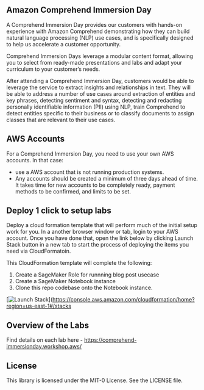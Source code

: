 ## Amazon Comprehend Immersion Day
A Comprehend Immersion Day provides our customers with hands-on experience with Amazon Comprehend demonstrating how they can build natural language processing (NLP) use cases, and is specifically designed to help us accelerate a customer opportunity.

Comprehend Immersion Days leverage a modular content format, allowing you to select from ready-made presentations and labs and adapt your curriculum to your customer’s needs.

After attending a Comprehend Immersion Day, customers would be able to leverage the service to extract insights and relationships in text. They will be able to address a number of use cases around extraction of entities and key phrases, detecting sentiment and syntax, detecting and redacting personally identifiable information (PII) using NLP, train Comprehend to detect entities specific to their business or to classify documents to assign classes that are relevant to their use cases.

## AWS Accounts

For a Comprehend Immersion Day, you need to use your own AWS accounts. In that case:

* use a AWS account that is not running production systems.
* Any accounts should be created a minimum of three days ahead of time. It takes time for new accounts to be completely ready, payment methods to be confirmed, and limits to be set.



## Deploy 1 click to setup labs
Deploy a cloud formation template that will perform much of the initial setup work for you. In a another browser window or tab, login to your AWS account. Once you have done that, open the link below by clicking Launch Stack button in a new tab to start the process of deploying  the items you need via CloudFormatoin.

This CloudFormation template will complete the following:
1. Create a SageMaker Role for runnning blog post usecase
2. Create a SageMaker Notebook instance
3. Clone this repo codebase onto the Notebook instance.

[![Launch Stack](https://s3.amazonaws.com/cloudformation-examples/cloudformation-launch-stack.png)](https://console.aws.amazon.com/cloudformation/home?region=us-east-1#/stacks


## Overview of the Labs

Find details on each lab here - https://comprehend-immersionday.workshop.aws/ 

## License

This library is licensed under the MIT-0 License. See the LICENSE file.

